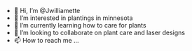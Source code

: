 - 👋 Hi, I’m @Jwilliamette
- 👀 I’m interested in plantings in minnesota
- 🌱 I’m currently learning how to care for plants
- 💞️ I’m looking to collaborate on plant care and laser designs
- 📫 How to reach me ...

<!---
Jwilliamette/Jwilliamette is a ✨ special ✨ repository because its `README.md` (this file) appears on your GitHub profile.
You can click the Preview link to take a look at your changes.
--->
